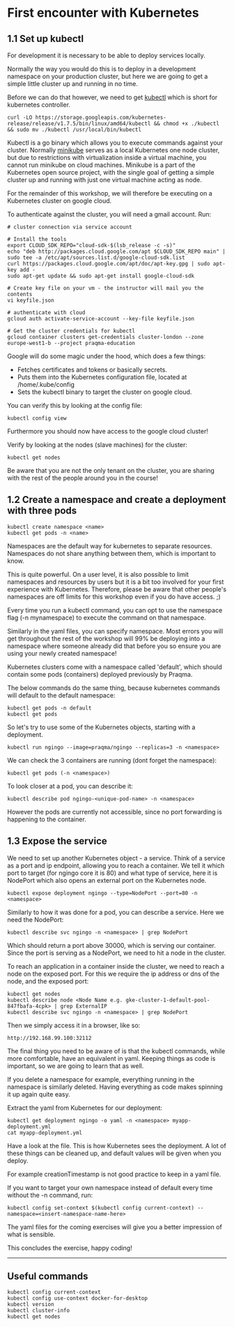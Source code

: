 # First encounter with Kubernetes

## 1.1 Set up kubectl

For development it is necessary to be able to deploy services locally.

Normally the way you would do this is to deploy in a development namespace on your production cluster, but here we are going to get a simple little cluster up and running in no time.

Before we can do that however, we need to get [kubectl](https://kubernetes.io/docs/tasks/tools/install-kubectl/) which is short for kubernetes controller.

```
curl -LO https://storage.googleapis.com/kubernetes-release/release/v1.7.5/bin/linux/amd64/kubectl && chmod +x ./kubectl && sudo mv ./kubectl /usr/local/bin/kubectl
```

Kubectl is a go binary which allows you to execute commands against your cluster. Normally [minikube](https://github.com/kubernetes/minikube) serves as a local Kubernetes one node cluster, but due to restrictions with virtualization inside a virtual machine, you cannot run minikube on cloud machines.
Minikube is a part of the Kubernetes open source project, with the single goal of getting a simple cluster up and running with just one virtual machine acting as node.

For the remainder of this workshop, we will therefore be executing on a Kubernetes cluster on google cloud.


To authenticate against the cluster, you will need a gmail account. Run:

```
# cluster connection via service account

# Install the tools
export CLOUD_SDK_REPO="cloud-sdk-$(lsb_release -c -s)"
echo "deb http://packages.cloud.google.com/apt $CLOUD_SDK_REPO main" | sudo tee -a /etc/apt/sources.list.d/google-cloud-sdk.list
curl https://packages.cloud.google.com/apt/doc/apt-key.gpg | sudo apt-key add -
sudo apt-get update && sudo apt-get install google-cloud-sdk

# Create key file on your vm - the instructor will mail you the contents
vi keyfile.json

# authenticate with cloud
gcloud auth activate-service-account --key-file keyfile.json

# Get the cluster credentials for kubectl
gcloud container clusters get-credentials cluster-london --zone europe-west1-b --project praqma-education
```

Google will do some magic under the hood, which does a few things:
- Fetches certificates and tokens or basically secrets.
- Puts them into the Kubernetes configuration file, located at /home/.kube/config
- Sets the kubectl binary to target the cluster on google cloud.

You can verify this by looking at the config file:
```
kubectl config view
```
Furthermore you should now have access to the google cloud cluster!

Verify by looking at the nodes (slave machines) for the cluster:

```
kubectl get nodes
```
Be aware that you are not the only tenant on the cluster, you are sharing with the rest of the people around you in the course!

## 1.2 Create a namespace and create a deployment with three pods

```
kubectl create namespace <name>
kubectl get pods -n <name>
```

Namespaces are the default way for kubernetes to separate resources. Namespaces do not share anything between them, which is important to know.

This is quite powerful. On a user level, it is also possible to limit namespaces and resources by users but it is a bit too involved for your first experience with Kubernetes. Therefore, please be aware that other people's namespaces are off limits for this workshop even if you do have access. ;)

Every time you run a kubectl command, you can opt to use the namespace flag (-n mynamespace) to execute the command on that namespace.

Similarly in the yaml files, you can specify namespace. Most errors you will get throughout the rest of the workshop will 99% be deploying into a namespace where someone already did that before you so ensure you are using your newly created namespace!

Kubernetes clusters come with a namespace called 'default', which should contain some pods (containers) deployed previously by Praqma.

The below commands do the same thing, because kubernetes commands will default to the default namespace:

```
kubectl get pods -n default
kubectl get pods
```

So let's try to use some of the Kubernetes objects, starting with a deployment.

```
kubectl run ngingo --image=praqma/ngingo --replicas=3 -n <namespace>
```

We can check the 3 containers are running (dont forget the namespace):

```
kubectl get pods (-n <namespace>)

```

To look closer at a pod, you can describe it:

```
kubectl describe pod ngingo-<unique-pod-name> -n <namespace>
```
However the pods are currently not accessible, since no port forwarding is happening to the container.

## 1.3 Expose the service

We need to set up another Kubernetes object - a service. Think of a service as a port and ip endpoint, allowing you to reach a container. We tell it which port to target (for ngingo core it is 80) and what type of service, here it is NodePort which also opens an external port on the Kubernetes node.

```
kubectl expose deployment ngingo --type=NodePort --port=80 -n <namespace>
```

Similarly to how it was done for a pod, you can describe a service. Here we need the NodePort:
```
kubectl describe svc ngingo -n <namespace> | grep NodePort
```

Which should return a port above 30000, which is serving our container. Since the port is serving as a NodePort, we need to hit a node in the cluster.

To reach an application in a container inside the cluster, we need to reach a node on the exposed port.
For this we require the ip address or dns of the node, and the exposed port:

```
kubectl get nodes
kubectl describe node <Node Name e.g. gke-cluster-1-default-pool-847fbafa-4cpk> | grep ExternalIP
kubectl describe svc ngingo -n <namespace> | grep NodePort  
```
Then we simply access it in a browser, like so:

```
http://192.168.99.100:32112
```

The final thing you need to be aware of is that the kubectl commands, while more comfortable, have an equivalent in yaml. Keeping things as code is important, so we are going to learn that as well.

If you delete a namespace for example, everything running in the namespace is similarly deleted. Having everything as code makes spinning it up again quite easy.

Extract the yaml from Kubernetes for our deployment:

```
kubectl get deployment ngingo -o yaml -n <namespace> myapp-deployment.yml
cat myapp-deployment.yml
```

Have a look at the file. This is how Kubernetes sees the deployment. A lot of these things can be cleaned up, and default values will be given when you deploy.

For example creationTimestamp is not good practice to keep in a yaml file.

If you want to target your own namespace instead of default every time without the -n command, run:
```
kubectl config set-context $(kubectl config current-context) --namespace=<insert-namespace-name-here>
```

The yaml files for the coming exercises will give you a better impression of what is sensible.

This concludes the exercise, happy coding!

------------------

## Useful commands

    kubectl config current-context
    kubectl config use-context docker-for-desktop
    kubectl version
    kubectl cluster-info
    kubectl get nodes
